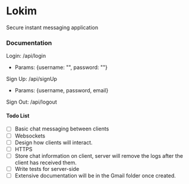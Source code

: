 # Lokim
Secure instant messaging application

### Documentation

Login: /api/login
 - Params: {username: "", password: ""}

Sign Up: /api/signUp
 - Params: {username, password, email}

Sign Out: /api/logout

#### Todo List
- [ ] Basic chat messaging between clients
- [ ] Websockets
- [ ] Design how clients will interact.
- [ ] HTTPS
- [ ] Store chat information on client, server will remove the logs after the client has received them.
- [ ] Write tests for server-side
- [ ] Extensive documentation will be in the Gmail folder once created.
